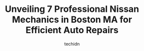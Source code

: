 ---
layout: ampstory
image: https://images.unsplash.com/photo-1627108258868-c2834cb1f250?ixlib=rb-4.0.3&ixid=MnwxMjA3fDB8MHxwaG90by1wYWdlfHx8fGVufDB8fHx8&auto=format&fit=crop&w=640&h=853&q=80
author: techidn
featured: false
description: Entrust your vehicle to the 7 best Nissan Mechanic in Boston MA, USA and experience the difference they can make. With their extensive knowledge, state-of-the-art facilities, and commitment 
title: Unveiling 7 Professional Nissan Mechanics in Boston MA for Efficient Auto Repairs
cover:
   title: Unveiling 7 Professional Nissan Mechanics in Boston MA for Efficient Auto Repairs
   subtitle: Rickpate
   background: https://images.unsplash.com/photo-1627108258868-c2834cb1f250?ixlib=rb-4.0.3&ixid=MnwxMjA3fDB8MHxwaG90by1wYWdlfHx8fGVufDB8fHx8&auto=format&fit=crop&w=640&h=853&q=80

pages: 
 - layout: thirds
   top: <h1>#1 AAA Auto Tech</h1>
   bottom: "<p>Scam - I will prefer stay away from this company. I usually takes my car for oil change for close convenience yo work area. However, each I took my old car to oil change t</p>"
   background: https://www.knot35.com/toplist/wp-content/uploads/2023/06/best-nissan-mechanic-1-in-boston-ma-1685839925.jpeg
   backgroundblur: true
 - layout: thirds
   top: <h1>#2 Herb Chambers MINI of Boston Service Center</h1>
   bottom: "<p>1168 Commonwealth Ave, Boston, MA 02134, United States</p>"
   background: https://www.knot35.com/toplist/wp-content/uploads/2023/06/best-nissan-mechanic-2-in-boston-ma-1685839926.jpeg
   cta:
      link: https://www.knot35.com/toplist/unveiling-7-professional-nissan-mechanics-in-boston-ma-for-efficient-auto-repairs/
      text: Unveiling 7 Professional Nissan Mechanics in Boston MA for Efficient Auto Repairs
 - layout: thirds
   top: <h1>#3 Mikes Auto Repair</h1>
   bottom: "<p>914 Huntington Ave, Boston, MA 02115, United States</p>"
   background: https://www.knot35.com/toplist/wp-content/uploads/2023/06/best-nissan-mechanic-3-in-boston-ma-1685839926.jpeg
   cta:
      link: https://www.knot35.com/toplist/unveiling-7-professional-nissan-mechanics-in-boston-ma-for-efficient-auto-repairs/
      text: Unveiling 7 Professional Nissan Mechanics in Boston MA for Efficient Auto Repairs
 - layout: thirds
   top: <h1>#4 E&S Automotive</h1>
   bottom: "<p>480 Dorchester Ave, Boston, MA 02127, United States</p>"
   background: https://images.unsplash.com/photo-1536745287225-21d689278fd1?ixlib=rb-4.0.3&ixid=MnwxMjA3fDB8MHxwaG90by1wYWdlfHx8fGVufDB8fHx8&auto=format&fit=crop&w=640&h=853&q=80
   cta:
      link: https://www.knot35.com/toplist/unveiling-7-professional-nissan-mechanics-in-boston-ma-for-efficient-auto-repairs/
      text: Unveiling 7 Professional Nissan Mechanics in Boston MA for Efficient Auto Repairs
 - layout: thirds
   top: <h1>#5 Frans Auto Repair</h1>
   bottom: "<p>43 Preble St, South Boston, MA 02127, United States</p>"
   background: https://images.unsplash.com/photo-1509114397022-ed747cca3f65?ixlib=rb-4.0.3&ixid=MnwxMjA3fDB8MHxwaG90by1wYWdlfHx8fGVufDB8fHx8&auto=format&fit=crop&w=640&h=853&q=80
   cta:
      link: https://www.knot35.com/toplist/unveiling-7-professional-nissan-mechanics-in-boston-ma-for-efficient-auto-repairs/
      text: Unveiling 7 Professional Nissan Mechanics in Boston MA for Efficient Auto Repairs
 - layout: thirds
   top: <h1>#6 Swedish Motors</h1>
   bottom: "<p>1090 Commonwealth Ave, Boston, MA 02215, United States</p>"
   background: https://images.unsplash.com/photo-1561679660-d00ee1e0dc8e?ixlib=rb-4.0.3&ixid=MnwxMjA3fDB8MHxwaG90by1wYWdlfHx8fGVufDB8fHx8&auto=format&fit=crop&w=640&h=853&q=80
   cta:
      link: https://www.knot35.com/toplist/unveiling-7-professional-nissan-mechanics-in-boston-ma-for-efficient-auto-repairs/
      text: Unveiling 7 Professional Nissan Mechanics in Boston MA for Efficient Auto Repairs
 - layout: thirds
   top: <h1>#7 West Cork Auto</h1>
   bottom: "<p>600 Centre St, Jamaica Plain, MA 02130, United States</p>"
   background: https://images.unsplash.com/photo-1615749413727-825b59a857b5?ixlib=rb-4.0.3&ixid=MnwxMjA3fDB8MHxwaG90by1wYWdlfHx8fGVufDB8fHx8&auto=format&fit=crop&w=640&h=853&q=80
   cta:
      link: https://www.knot35.com/toplist/unveiling-7-professional-nissan-mechanics-in-boston-ma-for-efficient-auto-repairs/
      text: Unveiling 7 Professional Nissan Mechanics in Boston MA for Efficient Auto Repairs
 - layout: thirds
   middle: Continue reading...
   background: https://images.unsplash.com/photo-1531169509526-f8f1fdaa4a67?ixlib=rb-4.0.3&ixid=MnwxMjA3fDB8MHxwaG90by1wYWdlfHx8fGVufDB8fHx8&auto=format&fit=crop&w=640&h=853&q=80
   cta:
      link: https://www.knot35.com/toplist/unveiling-7-professional-nissan-mechanics-in-boston-ma-for-efficient-auto-repairs/
      text: Unveiling 7 Professional Nissan Mechanics in Boston MA for Efficient Auto Repairs
      
---